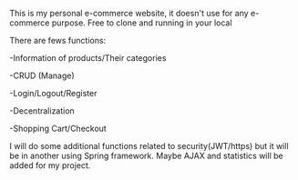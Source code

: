 This is my personal e-commerce website, it doesn't use for any e-commerce purpose. Free to clone and running in your local

There are fews functions:

-Information of products/Their categories 

-CRUD (Manage)

-Login/Logout/Register

-Decentralization

-Shopping Cart/Checkout

I will do some additional functions related to security(JWT/https) but it will be in another using Spring framework. Maybe AJAX and statistics will be added for my project.
